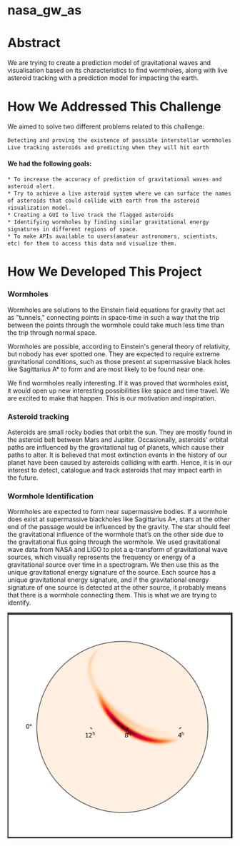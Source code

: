 # nasa_gw_as

# Abstract

We are trying to create a prediction model of gravitational waves and visualisation based on its characteristics to find wormholes, along with live asteroid tracking with a prediction model for impacting the earth. 

# How We Addressed This Challenge

We aimed to solve two different problems related to this challenge:

    Detecting and proving the existence of possible interstellar wormholes
    Live tracking asteroids and predicting when they will hit earth


#### We had the following goals:

    * To increase the accuracy of prediction of gravitational waves and asteroid alert.
    * Try to achieve a live asteroid system where we can surface the names of asteroids that could collide with earth from the asteroid visualization model.
    * Creating a GUI to live track the flagged asteroids
    * Identifying wormholes by finding similar gravitational energy signatures in different regions of space.
    * To make APIs available to users(amateur astronomers, scientists, etc) for them to access this data and visualize them. 
    
    
# How We Developed This Project
### Wormholes

Wormholes are solutions to the Einstein field equations for gravity that act as "tunnels," connecting points in space-time in such a way that the trip between the points through the wormhole could take much less time than the trip through normal space.

Wormholes are possible, according to Einstein's general theory of relativity, but nobody has ever spotted one. They are expected to require extreme gravitational conditions, such as those present at supermassive black holes like Sagittarius A* to form and are most likely to be found near one.


We find wormholes really interesting. If it was proved that wormholes exist, it would open up new interesting possibilities like space and time travel. We are excited to make that happen. This is our motivation and inspiration.

### Asteroid tracking

Asteroids are small rocky bodies that orbit the sun. They are mostly found in the asteroid belt between Mars and Jupiter. Occasionally, asteroids' orbital paths are influenced by the gravitational tug of planets, which cause their paths to alter. It is believed that most extinction events in the history of our planet have been caused by asteroids colliding with earth. Hence, it is in our interest to detect, catalogue and track asteroids that may impact earth in the future.

### Wormhole Identification

Wormholes are expected to form near supermassive bodies. If a wormhole does exist at supermassive blackholes like Sagittarius A*, stars at the other end of the passage would be influenced by the gravity. The star should feel the gravitational influence of the wormhole that’s on the other side due to the gravitational flux going through the wormhole. We used gravitational wave data from NASA and LIGO to plot a q-transform of gravitational wave sources, which visually represents the frequency or energy of a gravitational source over time in a spectrogram. We then use this as the unique gravitational energy signature of the source. Each source has a unique gravitational energy signature, and if the gravitational energy signature of one source is detected at the other source, it probably means that there is a wormhole connecting them. This is what we are trying to identify.

![](unknown.png)


